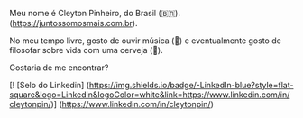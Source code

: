 Meu nome é Cleyton Pinheiro, do Brasil (🇧🇷). (https://juntossomosmais.com.br).

No meu tempo livre, gosto de ouvir música (🎵) e eventualmente gosto de filosofar sobre vida com uma cerveja (🍺).

Gostaria de me encontrar?


[! [Selo do Linkedin] (https://img.shields.io/badge/-LinkedIn-blue?style=flat-square&logo=Linkedin&logoColor=white&link=https://www.linkedin.com/in/cleytonpin/)] (https://www.linkedin.com/in/cleytonpin/)

